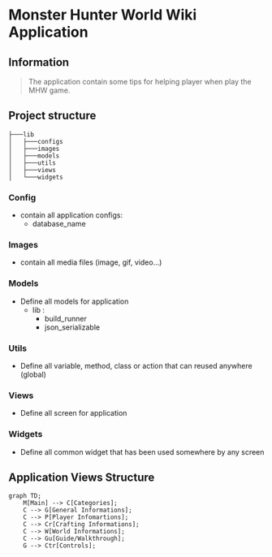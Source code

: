 # Monster Hunter World Wiki Application

## Information

> The application contain some tips for helping player when play the MHW game.

## Project structure
```
├───lib
│   ├───configs
│   ├───images
│   ├───models
│   ├───utils
│   ├───views
│   └───widgets
```
### Config
- contain all application configs:
    - database_name
### Images
- contain all media files (image, gif, video...)
### Models
- Define all models for application
    - lib : 
        - build_runner
        - json_serializable
### Utils
- Define all variable, method, class or action that can reused anywhere (global)
### Views
- Define all screen for application
### Widgets
- Define all common widget that has been used somewhere by any screen

## Application Views Structure
```mermaid
graph TD;
    M[Main] --> C[Categories];
    C --> G[General Informations];
    C --> P[Player Infomartions];
    C --> Cr[Crafting Informations];
    C --> W[World Informations];
    C --> Gu[Guide/Walkthrough];
    G --> Ctr[Controls];
```